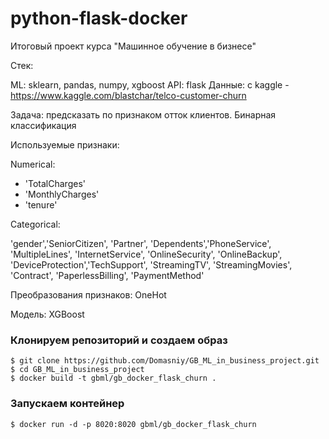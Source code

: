 # python-flask-docker
Итоговый проект курса "Машинное обучение в бизнесе"

Стек:

ML: sklearn, pandas, numpy, xgboost
API: flask
Данные: с kaggle - https://www.kaggle.com/blastchar/telco-customer-churn

Задача: предсказать по признаком отток клиентов. Бинарная классификация

Используемые признаки:

Numerical:
- 'TotalCharges'
- 'MonthlyCharges'
- 'tenure'

Categorical:

'gender','SeniorCitizen', 'Partner', 'Dependents','PhoneService', 'MultipleLines', 'InternetService',
'OnlineSecurity', 'OnlineBackup', 'DeviceProtection','TechSupport', 'StreamingTV', 'StreamingMovies', 'Contract',
'PaperlessBilling', 'PaymentMethod'

Преобразования признаков: OneHot

Модель: XGBoost

### Клонируем репозиторий и создаем образ
```
$ git clone https://github.com/Domasniy/GB_ML_in_business_project.git
$ cd GB_ML_in_business_project
$ docker build -t gbml/gb_docker_flask_churn .
```

### Запускаем контейнер

```
$ docker run -d -p 8020:8020 gbml/gb_docker_flask_churn
```

